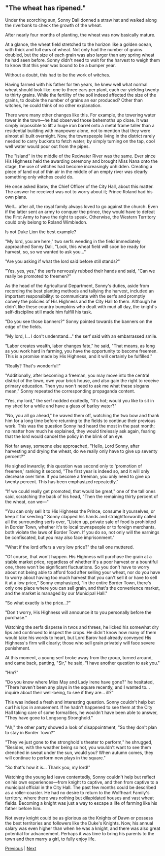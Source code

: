 ## "The wheat has ripened."
Under the scorching sun, Sonny Dali donned a straw hat and walked along the riverbank to check the growth of the wheat.

After nearly four months of planting, the wheat was now basically mature.

At a glance, the wheat field stretched to the horizon like a golden ocean, with thick and full ears of wheat. Not only had the number of grains doubled, but the size of each grain was also larger than any spring wheat he had seen before. Sonny didn't need to wait for the harvest to weigh them to know that this year was bound to be a bumper year.

Without a doubt, this had to be the work of witches.

Having farmed with his father for ten years, he knew well what normal wheat should look like: one to three ears per plant, each ear yielding twenty to thirty grains. While the fertility of the soil indeed affected the size of the grains, to double the number of grains an ear produced? Other than witches, he could think of no other explanation.

There were many other changes like this. For example, the towering water tower in the town—he had observed those behemoths up close. It was simply impossible to lift a huge iron barrel onto a metal frame taller than a residential building with manpower alone, not to mention that they were almost all built overnight. Now, the townspeople living in the district rarely needed to carry buckets to fetch water; by simply turning on the tap, cool well water would pour out from the pipes.

The "island" in the middle of the Redwater River was the same. Ever since His Highness held the awarding ceremony and brought Miss Nana onto the stage, the use of witches had become increasingly unhidden. Creating a piece of land out of thin air in the middle of an empty river was clearly something only witches could do.

He once asked Barov, the Chief Officer of the City Hall, about this matter. The answer he received was not to worry about it; Prince Roland had his own plans.

Well... after all, the royal family always loved to go against the church. Even if the latter sent an army to conquer the prince, they would have to defeat the First Army to have the right to speak. Otherwise, the Western Territory could only belong to Roland Wimbledon.



Is not Duke Lion the best example?



"My lord, you are here," two serfs weeding in the field immediately approached Sonny Dali, "Look, this wheat field will soon be ready for harvest, so, so we wanted to ask you..."



"Are you asking if what the lord said before still stands?"



"Yes, yes, yes," the serfs nervously rubbed their hands and said, "Can we really be promoted to freemen?"



As the head of the Agricultural Department, Sonny's duties, aside from recording the best planting methods and tallying the harvest, included an important responsibility: to communicate with the serfs and promptly convey the policies of His Highness and the City Hall to them. Although he didn't like these country bumpkins who dealt with mud all day, the knight's self-discipline still made him fulfill his task.



"Do you see those banners?" Sonny pointed towards the banners on the edge of the fields.



"My lord, I... I don't understand..." the serf said with an embarrassed smile.



"Labor creates wealth, labor changes fate," he said, "That means, as long as you work hard in farming, you have the opportunity to become freemen. This is a promise made by His Highness, and it will certainly be fulfilled."



"Really? That's wonderful!"



"Additionally, after becoming a freeman, you may move into the central district of the town, own your brick house, and also gain the right to receive primary education. Then you won't need to ask me what these slogans mean," Sonny repeated the corresponding propaganda content.



"Yes, my lord," the serf nodded excitedly, "It's hot; would you like to sit in my shed for a while and have a glass of barley water?"



"No, you all go ahead," he waved them off, watching the two bow and thank him for a long time before returning to the fields to continue their previous work. This was the question Sonny had heard the most in the past month; no matter how much he explained, they would tirelessly ask again, fearing that the lord would cancel the policy in the blink of an eye.



Not far away, someone else approached, "Hello, Lord Sonny, after harvesting and drying the wheat, do we really only have to give up seventy percent?"



He sighed inwardly; this question was second only to 'promotion of freemen,' ranking it second, "The first year is indeed so, and it will only decrease over time. If you become a freeman, you only need to give up twenty percent. This has been emphasized repeatedly."



"If we could really get promoted, that would be great," one of the tall ones said, scratching the back of his head, "Then the remaining thirty percent of the wheat, can we—"



"You can only sell it to His Highness the Prince, consume it yourselves, or keep it for seeding." Sonny clapped his hands and straightforwardly called all the surrounding serfs over, "Listen up, private sale of food is prohibited in Border Town, whether it's to local townspeople or to foreign merchants, both violate the laws of Border Town. If you do so, not only will the earnings be confiscated, but you may also face imprisonment."



"What if the lord offers a very low price?" the tall one muttered.



"Of course, that won't happen. His Highness will purchase the grain at a stable market price, regardless of whether it's a poor harvest or a bountiful one, there won't be significant fluctuations. So you don't have to worry about not being able to afford food after selling your wheat, nor do you have to worry about having too much harvest that you can't sell it or have to sell it at a low price," Sonny emphasized, "In the entire Border Town, there's only one place where you can sell grain, and that's the convenience market, and the market is managed by our Municipal Hall."



"So what exactly is the price...?"

"Don't worry, His Highness will announce it to you personally before the purchase."

Watching the serfs disperse in twos and threes, he licked his somewhat dry lips and continued to inspect the crops. He didn't know how many of them would take his words to heart, but Lord Barov had already conveyed His Highness's firm will clearly; those who sell grain privately will face severe punishment.

At this moment, a young serf broke away from the group, turned around, and came back, panting, "Sir," he said, "I have another question to ask you."

"Hm?"

"Do you know where Miss May and Lady Irene have gone?" he hesitated, "There haven't been any plays in the square recently, and I wanted to... inquire about their well-being, to see if they are... ill?"

This was indeed a fresh and interesting question. Sonny couldn't help but curl his lips in amusement. If he hadn't happened to see them at the City Hall taking care of some formalities, he wouldn't have been able to answer, "They have gone to Longsong Stronghold."

"Ah," the other party showed a look of disappointment, "So they don't plan to stay in Border Town?"

"They've just gone to the stronghold's theater to perform," he shrugged, "Besides, with the weather being so hot, you wouldn't want to see them drenched in sweat under the sun, would you? When autumn comes, they will continue to perform new plays in the square."



"So that's how it is... Thank you, my lord!"



Watching the young lad leave contentedly, Sonny couldn't help but reflect on his own experiences—from knight to captive, and then from captive to a municipal official in the City Hall. The past few months could be described as a roller-coaster. He had no desire to return to the Wolfheart Family's territory, where there was nothing but dilapidated houses and vast wheat fields. Becoming a knight was just a way to escape a life of farming like his father before him.



Not every knight could be as glorious as the Knights of Dawn or possess the best territories and followers like the Duke's Knights. Now, his annual salary was even higher than when he was a knight, and there was also great potential for advancement. Perhaps it was time to bring his parents to the town and then marry a girl, to fully enjoy life.





[Previous](CH0262.md) | [Next](CH0264.md)
